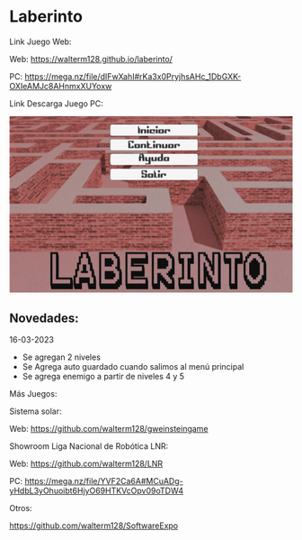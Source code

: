 # Laberinto

Link Juego Web:

Web: https://walterm128.github.io/laberinto/

PC: https://mega.nz/file/dIFwXahI#rKa3x0PryjhsAHc_1DbGXK-OXIeAMJc8AHnmxXUYoxw

Link Descarga Juego PC:



![alt](Screenshot.png)

Novedades:
---------
16-03-2023
  * Se agregan 2 niveles
  * Se Agrega auto guardado cuando salimos al menú principal
  * Se agrega enemigo a partir de niveles 4 y 5

Más Juegos:

Sistema solar:

Web: https://github.com/walterm128/gweinsteingame

Showroom Liga Nacional de Robótica LNR:

Web: https://github.com/walterm128/LNR

PC: https://mega.nz/file/YVF2Ca6A#MCuADg-yHdbL3yOhuoibt6HjyO69HTKVcOpv09oTDW4

Otros:

https://github.com/walterm128/SoftwareExpo
